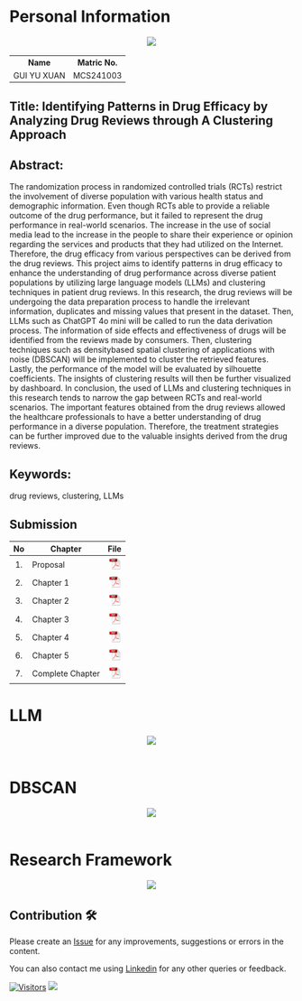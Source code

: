 # Personal Information
<p align="center"><img height="200px" src="https://github.com/drshahizan/research-design/blob/main/proposal/proposal24251/wyu04/images/My Passport Photo.png"></p>

<table align="center">
  <tr>
    <th>Name</th>
    <th>Matric No.</th>
  </tr>
  <tr>
    <td>GUI YU XUAN</td>
    <td>MCS241003</td>
  </tr>
</table>

## Title: Identifying Patterns in Drug Efficacy by Analyzing Drug Reviews through A Clustering Approach

## Abstract:
The randomization process in randomized controlled trials (RCTs) restrict the involvement of diverse population with various health status and demographic information. Even though RCTs able to provide a reliable outcome of the drug performance, but it failed to represent the drug performance in real-world scenarios. The increase in the use of social media lead to the increase in the people to share their experience or opinion regarding the services and products that they had utilized on the Internet. Therefore, the drug efficacy from various perspectives can be derived from the drug reviews. This project aims to identify patterns in drug efficacy to enhance the understanding of drug performance across diverse patient populations by utilizing large language models (LLMs) and clustering techniques in patient drug reviews. In this research, the drug reviews will be undergoing the data preparation process to handle the irrelevant information, duplicates and missing values that present in the dataset. Then, LLMs such as ChatGPT 4o mini will be called to run the data derivation process. The information of side effects and effectiveness of drugs will be identified from the reviews made by consumers. Then, clustering techniques such as densitybased spatial clustering of applications with noise (DBSCAN) will be implemented to cluster the retrieved features. Lastly, the performance of the model will be evaluated by silhouette coefficients. The insights of clustering results will then be further visualized by dashboard. In conclusion, the used of LLMs and clustering techniques in this research tends to narrow the gap between RCTs and real-world scenarios. The important features obtained from the drug reviews allowed the healthcare professionals to have a better understanding of drug performance in a diverse population. Therefore, the treatment strategies can be further improved due to the valuable insights derived from the drug reviews. 

## Keywords: 
drug reviews, clustering, LLMs

## Submission

| No  | Chapter     |                                                 File |
| :-: | ---------- | :---------------------------------------------------------------------------------------------------: |
|  1.  | Proposal | <a href="Gui Yu Xuan_Proposal.pdf/"><img src="../../../images/pdf.svg" width="24px" height="24px"></a> |
|  2.  | Chapter 1 | <a href="Chapter 1/"><img src="../../../images/pdf.svg" width="24px" height="24px"></a> |
|  3.  | Chapter 2 | <a href="Chapter 2/"><img src="../../../images/pdf.svg" width="24px" height="24px"></a> |
|  4.  | Chapter 3 | <a href="Chapter 3/"><img src="../../../images/pdf.svg" width="24px" height="24px"></a> |
|  5.  | Chapter 4 | <a href="Chapter 4/"><img src="../../../images/pdf.svg" width="24px" height="24px"></a> |
|  6.  | Chapter 5 | <a href="Chapter 5/"><img src="../../../images/pdf.svg" width="24px" height="24px"></a> |
|  7.  | Complete Chapter | <a href="Full Chapter/"><img src="../../../images/pdf.svg" width="24px" height="24px"></a> |

# **LLM**
<div align="center"><img src="https://github.com/drshahizan/research-design/blob/main/proposal/proposal24251/wyu04/images/Picture2.png"></div>

<br>

# **DBSCAN**
<div align="center"><img src="https://github.com/drshahizan/research-design/blob/main/proposal/proposal24251/wyu04/images/Picture1.png"></div>

<br>

# **Research Framework**
<div align="center"><img src="https://github.com/drshahizan/research-design/blob/main/proposal/proposal24251/wyu04/images/Research Framework (1).png"></div>

## Contribution 🛠️

Please create an [Issue](https://github.com/drshahizan/special-topic-data-engineering/issues) for any improvements, suggestions or errors in the content.

You can also contact me using [Linkedin](https://www.linkedin.com/in/drshahizan/) for any other queries or feedback.

[![Visitors](https://api.visitorbadge.io/api/visitors?path=https%3A%2F%2Fgithub.com%2Fdrshahizan&labelColor=%23697689&countColor=%23555555&style=plastic)](https://visitorbadge.io/status?path=https%3A%2F%2Fgithub.com%2Fdrshahizan)
![](https://hit.yhype.me/github/profile?user_id=81284918)
